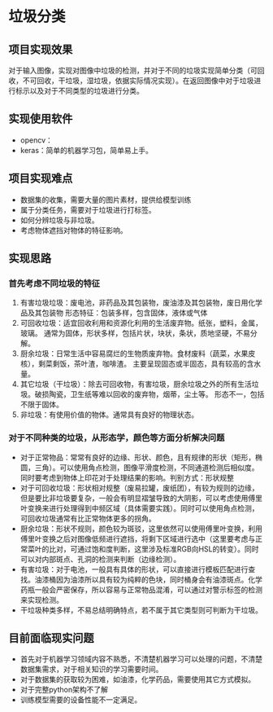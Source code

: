 # 垃圾分类

## 项目实现效果

对于输入图像，实现对图像中垃圾的检测，并对于不同的垃圾实现简单分类（可回收，不可回收，干垃圾，湿垃圾，依据实际情况实现）。在返回图像中对于垃圾进行标示以及对于不同类型的垃圾进行分类。

## 实现使用软件

* opencv：
* keras：简单的机器学习包，简单易上手。

## 项目实现难点

* 数据集的收集，需要大量的图片素材，提供给模型训练
* 属于分类任务，需要对于垃圾进行打标签。
* 如何分辨垃圾与非垃圾。
* 考虑物体遮挡对物体的特征影响。

## 实现思路

### 首先考虑不同垃圾的特征

1. 有害垃圾垃圾：废电池，非药品及其包装物，废油漆及其包装物，废日用化学品及其包装物
   形态特征：包装多样，包含固体，液体或气体
2. 可回收垃圾：适宜回收利用和资源化利用的生活废弃物。纸张，塑料，金属，玻璃。
   通常为固体，形状多样，包括片状，块状，条状，质地坚硬，不易分解。
3. 厨余垃圾：日常生活中容易腐烂的生物质废弃物。食材废料（蔬菜，水果皮核），剩菜剩饭，茶叶渣，咖啡渣。
   主要呈现固态或半固态，具有较高的含水量。
4. 其它垃圾（干垃圾）：除去可回收物，有害垃圾，厨余垃圾之外的所有生活垃圾。破损陶瓷，卫生纸等难以回收的废弃物，烟蒂，尘土等。
   形态不一，包括不限于固体。
5. 非垃圾：有使用价值的物体。通常具有良好的物理状态。

### 对于不同种类的垃圾，从形态学，颜色等方面分析解决问题

* 对于正常物品：常常有良好的边缘、形状、颜色，且有规律的形状（矩形，椭圆，三角）。可以使用角点检测，图像平滑度检测，不同通道检测后相似度。同时要考虑到物体上印花对于处理结果的影响。判别方式：形状规整
* 对于可回收垃圾：形状相对规整（废易拉罐，废纸团），有较为规则的边缘，但是要比非垃圾要复杂，一般会有明显褶皱导致的大阴影，可以考虑使用傅里叶变换来进行处理得到中频区域（具体需要实践）。同时可以使用角点检测，可回收垃圾通常有比正常物体更多的拐角。
* 厨余垃圾：形状不规则，颜色较为斑驳，这里依然可以使用傅里叶变换，利用傅里叶变换之后对图像低频进行遮挡，将剩下区域进行选中（这里要考虑与正常菜叶的比对，可通过饱和度判断，这里涉及标准RGB向HSL的转变）。同时可以对内部斑点、孔洞的检测来判断（边缘检测）。
* 有害垃圾：对于电池，一般具有具体的形状，可以直接进行模板匹配进行查找。油漆桶因为油漆所以具有较为纯粹的色块，同时桶身会有油漆斑点。化学药瓶一般会严密保存，所以容易与正常物品混淆，可以通过对警示标签的检测来实现检测。
* 干垃圾种类多样，不易总结明确特点，若不属于其它类型则可判断为干垃圾。

## 目前面临现实问题

* 首先对于机器学习领域内容不熟悉，不清楚机器学习可以处理的问题，不清楚数据集需求，对于相关知识的学习需要时间。
* 对于数据集的获取较为困难，如油漆，化学药品，需要使用其它方式模拟。
* 对于完整python架构不了解
* 训练模型需要的设备性能不一定满足。

